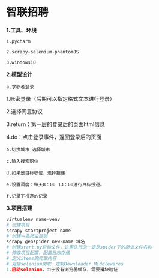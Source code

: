 # 智联招聘

**1.工具、环境**

`1.pycharm`

`2.scrapy-selenium-phantomJS`

`3.windows10`

**2.模型设计**

`a.求职者登录`

1.账密登录（后期可以指定格式文本进行登录）

2.选择同意协议

3.return：第一层的登录后的页面html信息

4.do：点击登录事件，返回登录后的页面

`b.切换城市-选择城市`

`c.输入搜索职位`

`d.如果是目标职位，选择投递`

`e.设置调度：每天8：00 13：00进行目标投递。`

`f.记录下投递的记录`

**3.项目搭建**

```python
virtualenv name-venv
# 创建项目
scrapy startproject name
# 创建一条爬虫规则
scrapy genspider new-name 域名
# 创建start.py启动文件，这里执行的一定是spider下的爬虫文件名称
# 修改项目配置，配置日志存储
# 定义items的爬取内容
# 对接selenium爬取、定制Downloader Middlewares
1.启动selenium，由于没有浏览器缓存，需要滑块验证
```



